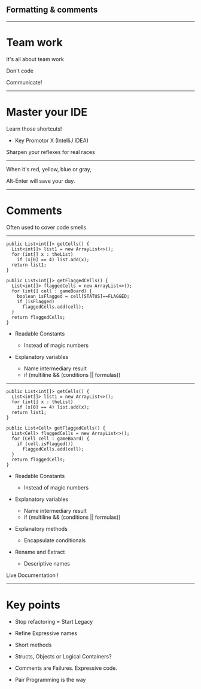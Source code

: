 ## Formatting & comments

----
# Team work

It's all about team work

Don't code

Communicate!

----
# Master your IDE

Learn those shortcuts!
- Key Promotor X (IntelliJ IDEA)

Sharpen your reflexes for real races

----
When it's <span class="red">red</span>, <span class="yellow">yellow</span>, <span class="blue">blue</span> or <span class="gray">gray</span>,

Alt-Enter will save your day. <!-- .element: class="fragment" -->

----
# Comments

Often used to cover code smells <!-- .element: class="fragment" -->

----

<div class="right f4">

```
public List<int[]> getCells() {  
  List<int[]> list1 = new ArrayList<>();
  for (int[] x : theList)
    if (x[0] == 4) list.add(x);
  return list1;
}
```
<div class="fragment">

```
public List<int[]> getFlaggedCells() {  
  List<int[]> flaggedCells = new ArrayList<>();
  for (int[] cell : gameBoard) {
    boolean isFlagged = cell[STATUS]==FLAGGED;
    if (isFlagged) 
      flaggedCells.add(cell);
  }
  return flaggedCells;
}
```
</div>
</div>

<div class="left f5 fragment">

- Readable Constants

  - Instead of magic numbers

- Explanatory variables

  - Name intermediary result
  - if (multiline &&
    (conditions || formulas))

</div>

----

<div class="right f4">

```
public List<int[]> getCells() {  
  List<int[]> list1 = new ArrayList<>();
  for (int[] x : theList)
    if (x[0] == 4) list.add(x);
  return list1;
}
```

```
public List<Cell> getFlaggedCells() {  
  List<Cell> flaggedCells = new ArrayList<>();
  for (Cell cell : gameBoard) {
    if (cell.isFlagged()) 
      flaggedCells.add(cell);
  }
  return flaggedCells;
}
```
</div>

<div class="left f5">

- Readable Constants

  - Instead of magic numbers

- Explanatory variables

  - Name intermediary result
  - if (multiline &&
    (conditions || formulas))

- Explanatory methods

  - Encapsulate conditionals

- Rename and Extract

  - Descriptive names
</div>

<div class="fragment">

Live Documentation !
</div>


----
# Key points

- Stop refactoring = Start Legacy           <!-- .element: class="fragment" -->

- Refine Expressive names                   <!-- .element: class="fragment" -->

- Short methods                             <!-- .element: class="fragment" -->

- Structs, Objects or Logical Containers?   <!-- .element: class="fragment" -->

- Comments are Failures. Expressive code.   <!-- .element: class="fragment" -->

- Pair Programming is the way               <!-- .element: class="fragment" -->

